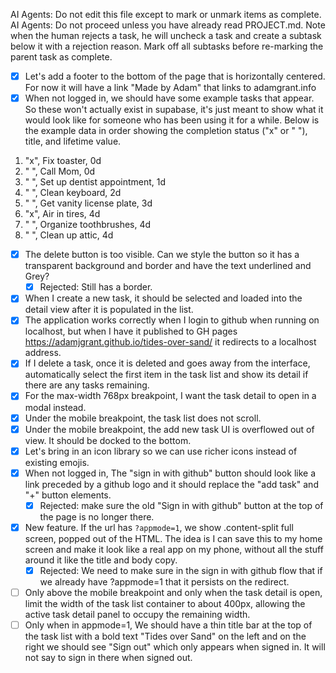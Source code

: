 AI Agents: Do not edit this file except to mark or unmark items as complete.
AI Agents: Do not proceed unless you have already read PROJECT.md.
Note when the human rejects a task, he will uncheck a task and create a subtask below it with a rejection reason. Mark off all subtasks before re-marking the parent task as complete.

- [x] Let's add a footer to the bottom of the page that is horizontally centered. For now it will have a link "Made by Adam" that links to adamgrant.info
- [x] When not logged in, we should have some example tasks that appear. So these won't actually exist in supabase, it's just meant to show what it would look like for someone who has been using it for a while. Below is the example data in order showing the completion status ("x" or " "), title, and lifetime value.

1. "x", Fix toaster, 0d
2. " ", Call Mom, 0d
3. " ", Set up dentist appointment, 1d
4. " ", Clean keyboard, 2d
5. " ", Get vanity license plate, 3d
6. "x", Air in tires, 4d
7. " ", Organize toothbrushes, 4d
8. " ", Clean up attic, 4d

- [x] The delete button is too visible. Can we style the button so it has a transparent background and border and have the text underlined and Grey?
    - [x] Rejected: Still has a border.
- [x] When I create a new task, it should be selected and loaded into the detail view after it is populated in the list.
- [x] The application works correctly when I login to github when running on localhost, but when I have it published to GH pages https://adamjgrant.github.io/tides-over-sand/ it redirects to a localhost address.
- [x] If I delete a task, once it is deleted and goes away from the interface, automatically select the first item in the task list and show its detail if there are any tasks remaining.
- [x] For the max-width 768px breakpoint, I want the task detail to open in a modal instead.
- [x] Under the mobile breakpoint, the task list does not scroll.
- [x] Under the mobile breakpoint, the add new task UI is overflowed out of view. It should be docked to the bottom.
- [x] Let's bring in an icon library so we can use richer icons instead of existing emojis.
- [x] When not logged in, The "sign in with github" button should look like a link preceded by a github logo and it should replace the "add task" and "+" button elements.
    - [x] Rejected: make sure the old "Sign in with github" button at the top of the page is no longer there.
- [x] New feature. If the url has `?appmode=1`, we show .content-split full screen, popped out of the HTML. The idea is I can save this to my home screen and make it look like a real app on my phone, without all the stuff around it like the title and body copy.
    - [x] Rejected: We need to make sure in the sign in with github flow that if we already have ?appmode=1 that it persists on the redirect.
- [ ] Only above the mobile breakpoint and only when the task detail is open, limit the width of the task list container to about 400px, allowing the active task detail panel to occupy the remaining width.
- [ ] Only when in appmode=1, We should have a thin title bar at the top of the task list with a bold text "Tides over Sand" on the left and on the right we should see "Sign out" which only appears when signed in. It will not say to sign in there when signed out.